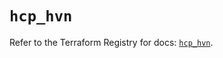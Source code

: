 # `hcp_hvn`

Refer to the Terraform Registry for docs: [`hcp_hvn`](https://registry.terraform.io/providers/hashicorp/hcp/0.103.0/docs/resources/hvn).
